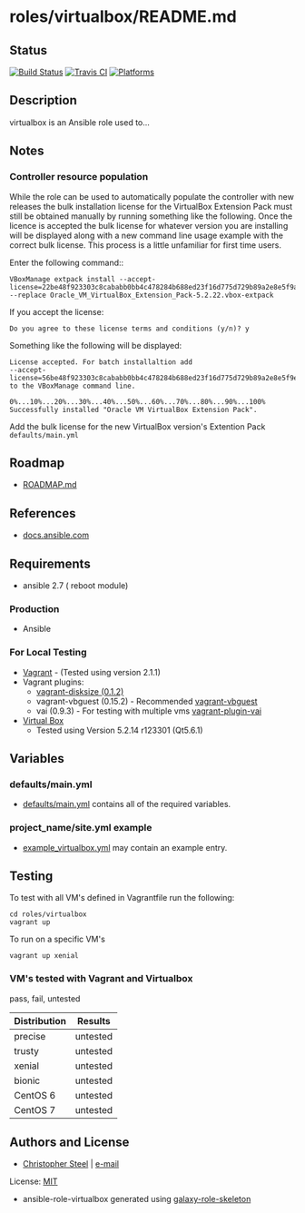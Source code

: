 # roles/virtualbox/README.md

## Status

[![Build Status](https://travis-ci.org/cjsteel/virtualbox.svg?branch=master)](https://travis-ci.org/cjsteel/virtualbox)
[![Travis CI](http://img.shields.io/travis/csteel/virtualbox/default.svg?style=flat)](http://travis-ci.org/csteel/virtualbox/default)
[![Platforms](http://img.shields.io/badge/platforms-debian%20/%20ubuntu-lightgrey.svg?style=flat)](#)

## Description

virtualbox is an Ansible role used to...

## Notes

### Controller resource population

While the role can be used to automatically populate the controller with new releases the bulk installation license for the VirtualBox Extension Pack must still be obtained manually by running something like the following. Once the licence is accepted the bulk license for whatever version you are installing will be displayed along with a new command line usage example with the correct bulk license. This process is a little unfamiliar for first time users.

Enter the following command::

```shell
VBoxManage extpack install --accept-license=22be48f923303c8cababb0bb4c478284b688ed23f16d775d729b89a2e8e5f9ac --replace Oracle_VM_VirtualBox_Extension_Pack-5.2.22.vbox-extpack
```

If you accept the license:

```shell
Do you agree to these license terms and conditions (y/n)? y
```

Something like the following will be displayed:

```shell
License accepted. For batch installaltion add
--accept-license=56be48f923303c8cababb0bb4c478284b688ed23f16d775d729b89a2e8e5f9eb
to the VBoxManage command line.

0%...10%...20%...30%...40%...50%...60%...70%...80%...90%...100%
Successfully installed "Oracle VM VirtualBox Extension Pack".
```

Add the bulk license for the new VirtualBox version's Extention Pack `defaults/main.yml`

## Roadmap

* [ROADMAP.md](ROADMAP.md)

## References

* [docs.ansible.com](https://docs.ansible.com/)

## Requirements

* ansible 2.7 ( reboot module)


### Production

* Ansible

### For Local Testing

* [Vagrant](https://www.vagrantup.com/) - (Tested using version 2.1.1)
* Vagrant plugins:
  * [vagrant-disksize (0.1.2)](https://github.com/sprotheroe/vagrant-disksize)
  * vagrant-vbguest (0.15.2) - Recommended [vagrant-vbguest](https://github.com/cjsteel/vagrant-vbguest)
  * vai (0.9.3) - For testing with multiple vms [vagrant-plugin-vai](https://github.com/cjsteel/vagrant-plugin-vai) 
* [Virtual Box](https://www.virtualbox.org/)
  * Tested using Version 5.2.14 r123301 (Qt5.6.1) 

## Variables

### defaults/main.yml

* [defaults/main.yml](defaults/main.yml) contains all of the required variables.

### project_name/site.yml example

* [example_virtualbox.yml](files/example_site.yml) may contain an example entry.

## Testing

To test with all VM's defined in Vagrantfile run the following:

```shell
cd roles/virtualbox
vagrant up
```

To run on a specific VM's
```shell
vagrant up xenial
```

### VM's tested with Vagrant and Virtualbox

pass, fail, untested

| Distribution | Results  |
| ------------ | -------- |
| precise      | untested |
| trusty       | untested |
| xenial       | untested |
| bionic       | untested |
| CentOS 6     | untested |
| CentOS 7     | untested |

## Authors and License

- [Christopher Steel](http://mcin-cnim.ca/) | [e-mail](mailto:christopher.steel@mcgill.ca)

License: [MIT](https://tldrlegal.com/license/mit-license)


* ansible-role-virtualbox generated using [galaxy-role-skeleton](https://github.com/cjsteel/galaxy-role-skeleton)
